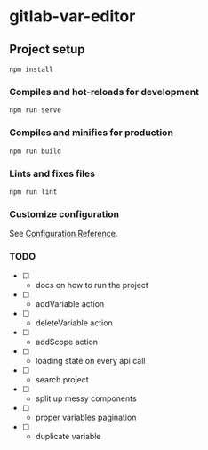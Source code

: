 # gitlab-var-editor

## Project setup
```
npm install
```

### Compiles and hot-reloads for development
```
npm run serve
```

### Compiles and minifies for production
```
npm run build
```

### Lints and fixes files
```
npm run lint
```

### Customize configuration
See [Configuration Reference](https://cli.vuejs.org/config/).


### TODO
- [ ] - docs on how to run the project
- [ ] - addVariable action
- [ ] - deleteVariable action
- [ ] - addScope action
- [ ] - loading state on every api call
- [ ] - search project
- [ ] - split up messy components
- [ ] - proper variables pagination
- [ ] - duplicate variable
